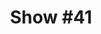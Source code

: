 ---
title: 'Show #41'
pubDate: 2025-06-20
description: 'you try and you try and you try and you try'
spinitron: https://spinitron.com/KUCR/pl/21257920/Quadraphonic-Rock-Block
spotify: https://open.spotify.com/embed/playlist/0tGrtJRPbIjgJqxieZIw8o
tags:
  - sandro perri
  - kate bush
  - sissoko
---